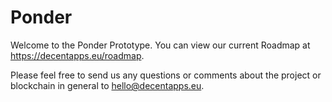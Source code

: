 # Ponder

Welcome to the Ponder Prototype.  You can view our current Roadmap at https://decentapps.eu/roadmap.

Please feel free to send us any questions or comments about the project or blockchain in general to hello@decentapps.eu.
